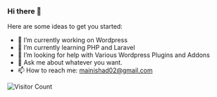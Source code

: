 ### Hi there 👋

Here are some ideas to get you started:

- 🔭 I’m currently working on Wordpress
- 🌱 I’m currently learning PHP and Laravel
- 🤔 I’m looking for help with Various Wordpress Plugins and Addons
- 💬 Ask me about whatever you want.
- 📫 How to reach me: mainishad02@gmail.com

![Visitor Count](https://profile-counter.glitch.me/{al-jaber-nishad}/count.svg)

